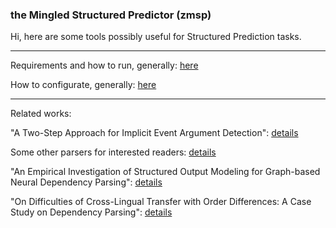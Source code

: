 ### the Mingled Structured Predictor (zmsp)

Hi, here are some tools possibly useful for Structured Prediction tasks.

-----

Requirements and how to run, generally: [here](docs/run.md)

How to configurate, generally: [here](docs/conf.md)

-----

Related works:

"A Two-Step Approach for Implicit Event Argument Detection": [details](docs/iarg.md)

Some other parsers for interested readers: [details](docs/sop.md)

"An Empirical Investigation of Structured Output Modeling for Graph-based Neural Dependency Parsing": [details](docs/emp_graph.md)

"On Difficulties of Cross-Lingual Transfer with Order Differences: A Case Study on Dependency Parsing": [details](docs/cl0.md)
